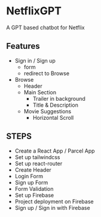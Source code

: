 # NetflixGPT
A GPT based chatbot for Netflix
## Features
- Sign in / Sign up
    - form
    - redirect to Browse
- Browse
    - Header
    - Main Section
        - Trailer in background
        - Title & Description
    - Movie Suggestions
        - Horizontal Scroll

## STEPS
- Create a React App / Parcel App
- Set up tailwindcss
- Set up react-router
- Create Header
- Login Form
- Sign up Form
- Form Validation
- Set up Firebase
- Project deployment on Firebase
- Sign up / Sign in with Firebase
